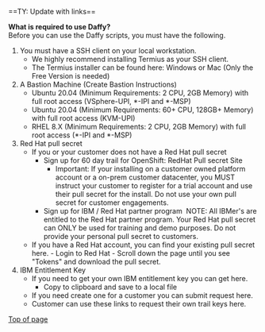             
<a name="daffy-requirements"></a>

==TY: Update with links==

**What is required to use Daffy?**  
Before you can use the Daffy scripts, you must have the following.

1. You must have a SSH client on your local workstation.  
    - We highly recommend installing Termius as your SSH client.
    - The Termius installer can be found here:  Windows or Mac  (Only the Free Version is needed)
2. A Bastion Machine (Create Bastion Instructions)
    - Ubuntu 20.04 (Minimum Requirements: 2 CPU, 2GB Memory) with full root access  (VSphere-UPI, *-IPI and *-MSP)
    - Ubuntu 20.04 (Minimum Requirements: 60+ CPU, 128GB+ Memory) with full root access  (KVM-UPI)
    - RHEL 8.X         (Minimum Requirements: 2 CPU, 2GB Memory) with full root access  (*-IPI and *-MSP)
3. Red Hat pull secret
    - If you or your customer does not have a Red Hat pull secret  
        - Sign up for 60 day trail for OpenShift: RedHat Pull secret Site
            - Important: If your installing on a customer owned platform account or a on-prem customer datacenter, you MUST instruct your customer to register for a trial account and use their pull secret for the install. Do not use your own pull secret for customer engagements.
        - Sign up for IBM / Red Hat partner program ​​​​​​
            NOTE: All IBMer's are entitled to the Red Hat partner program. Your Red Hat pull secret can ONLY be used for training and demo purposes. Do not provide your personal pull secret to customers.
    - If you have a Red Hat account, you can find your existing pull secret here.
          - Login to Red Hat
          - Scroll down the page until you see "Tokens" and download the pull secret.
4. IBM Entitlement Key
    - If you need to get your own IBM entitlement key you can get here.
        - Copy to clipboard and save to a local file
    - If you need create one for a customer you can submit request here.
    - Customer can use these links to request their own trail keys here.
    
[Top of page](#daffy-requirements)
